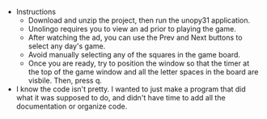 - Instructions
  - Download and unzip the project, then run the unopy31 application.  
  - Unolingo requires you to view an ad prior to playing the game.
  - After watching the ad, you can use the Prev and Next buttons to select any day's game.
  - Avoid manually selecting any of the squares in the game board.
  - Once you are ready, try to position the window so that the timer at the top of the game window and all the letter spaces in the board are visbile. Then, press q.
- I know the code isn't pretty. I wanted to just make a program that did what it was supposed to do, and didn't have time to add all the documentation or organize code.
